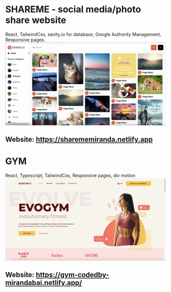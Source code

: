 # SHAREME - social media/photo share website
React, TailwindCss, sanity.io for database, Google Authority Management, Responsive pages.
![Screenshot](assets/Screenshot.png)

## Website: https://sharememiranda.netlify.app
# GYM
React, Typescript, TailwindCss, Responsive pages, div motion
![Screenshot 2023-02-21 at 9.17.49 PM](assets/Screenshot%202023-02-21%20at%209.17.49%20PM.png)
## Website: https://gym-codedby-mirandabai.netlify.app/
